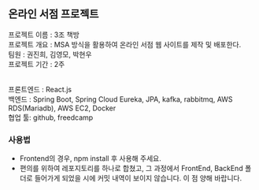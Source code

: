 ## 온라인 서점 프로젝트
프로젝트 이름 : 3조 책방  
프로젝트 개요 : MSA 방식을 활용하여 온라인 서점 웹 사이트를 제작 및 배포한다.  
팀원 : 권진희, 김영모, 박현우   
프로젝트 기간 : 2주  
<br/>

프론트엔드 : React.js  
백엔드 : Spring Boot, Spring Cloud Eureka, JPA, kafka, rabbitmq, AWS RDS(Mariadb), AWS EC2, Docker   
협업 툴: github, freedcamp

### 사용법
- Frontend의 경우, npm install 후 사용해 주세요.
- 편의를 위하여 레포지토리를 하나로 합쳤고, 그 과정에서 FrontEnd, BackEnd 폴더로 들어가게 되었을 시에 커밋 내역이 보이지 않습니다. 이 점 양해 바랍니다.
